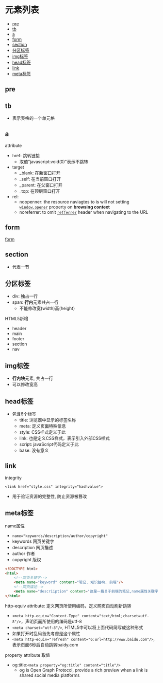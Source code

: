 # 元素列表

- [pre](#pre)
- [tb](#tb)
- [a](#a)
- [form](#form)
- [section](#section)
- [分区标签](#分区标签)
- [img标签](#img标签)
- [head标签](#head标签)
- [link](#link)
- [meta标签](#meta标签)

## pre



## tb

- 表示表格的一个单元格

## a

attribute

- href: 跳转链接
  - 取值"javascript:void(0)"表示不跳转
- target
  - _blank: 在新窗口打开
  - _self: 在当前窗口打开
  - _parent: 在父窗口打开
  - _top: 在顶层窗口打开
- rel:
  - noopenner: the resource naviagtes to is will not setting [`window.opener`]() property on **browsing context**
  - noreferrer: to omit [`refferrer`](http-request-header.md#referer) header when navigating to the URL

## form

[form](html-element-form.md)

## section

- 代表一节

## 分区标签

- div: 独占一行
- span: **行内**元素共占一行
  - 不能修改宽(width)高(height)

HTML5新增

- header
- main
- footer
- section
- nav

## img标签

- **行内块**元素, 共占一行
- 可以修改宽高

## head标签

- 包含6个标签
  - title: 浏览器中显示的标签名称
  - meta: 定义页面特殊信息
  - style: CSS样式定义于此
  - link: 也是定义CSS样式，表示引入外部CSS样式
  - script: javaScript代码定义于此
  - base: 没有意义

## link


integrity

`<link href="style.css" integrity="hashvalue">`

- 用于验证资源的完整性, 防止资源被篡改

## meta标签

name属性

- `name="keywords/description/author/copyright"`
- keywords 网页关键字
- description 网页描述
- author 作者
- copyright 版权

```html
<!DOCTYPE html>
<html>
    <!--网页关键字-->
    <meta name="keyword" content="笔记, 知识结构, 前端"/>
    <!--网页描述-->
    <meta name="descriiption" content="这是一篇关于前端的笔记,name属性关键字description是用来做网页的描述"/>
</html>
```

http-equiv attribute: 定义网页所使用编码，定义网页自动刷新跳转

- `<meta http-equiv="Content-Type" content="text/html;charset=utf-8"/>`，声明页面所使用的编码是utf-8
- `<meta charset="utf-8"/>`, HTML5中可以将上面代码简写成这种形式
- 如果打开时乱码首先考虑是这个属性
- `<meta http-equiv="refresh" content="6:url=http://www.baidu.com"/>`, 表示页面6秒后自动跳转baidy.com

property attribute 取值

- og:title:`<meta property="og:title" content="title"/>`
  - og is Open Graph Protocol, provide a rich preview when a link is shared social media platforms
